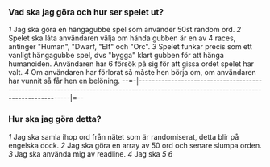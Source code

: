 ### Vad ska jag göra och hur ser spelet ut? ###
*1* Jag ska göra en hängagubbe spel som använder 50st random ord.
*2* Spelet ska låta användaren välja om hända gubben är en av 4 races, antinger "Human", "Dwarf, "Elf" och "Orc".
*3* Spelet funkar precis som ett vanligt hängagubbe spel, dvs "bygga" klart gubben för att hänga humanoiden. Användaren har 6 försök på sig för att gissa ordet spelet har valt.
*4* Om användaren har förlorat så måste hen börja om, om användaren har vunnit så får hen en belöning.
--=-|---------------------------------------------------------------------------------------------------------------------------------------|=--
### Hur ska jag göra detta? ###
*1* Jag ska samla ihop ord från nätet som är randomiserat, detta blir på engelska dock.
*2* Jag ska göra en array av 50 ord och senare slumpa orden.
*3* Jag ska använda mig av readline.
*4* Jag ska 
*5*
*6*